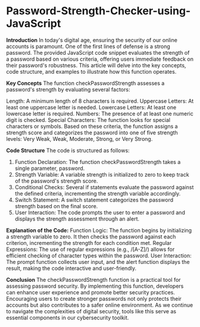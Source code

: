 # Password-Strength-Checker-using-JavaScript
**Introduction**
In today's digital age, ensuring the security of our online accounts is paramount. One of the first lines of defense is a strong password. The provided JavaScript code snippet evaluates the strength of a password based on various criteria, offering users immediate feedback on their password's robustness. This article will delve into the key concepts, code structure, and examples to illustrate how this function operates.

**Key Concepts**
The function checkPasswordStrength assesses a password's strength by evaluating several factors:

Length: A minimum length of 8 characters is required.
Uppercase Letters: At least one uppercase letter is needed.
Lowercase Letters: At least one lowercase letter is required.
Numbers: The presence of at least one numeric digit is checked.
Special Characters: The function looks for special characters or symbols.
Based on these criteria, the function assigns a strength score and categorizes the password into one of five strength levels: Very Weak, Weak, Moderate, Strong, or Very Strong.

**Code Structure**
The code is structured as follows:

1. Function Declaration: The function checkPasswordStrength takes a single parameter, password.
2. Strength Variable: A variable strength is initialized to zero to keep track of the password's strength score.
3. Conditional Checks: Several if statements evaluate the password against the defined criteria, incrementing the strength variable accordingly.
4. Switch Statement: A switch statement categorizes the password strength based on the final score.
5. User Interaction: The code prompts the user to enter a password and displays the strength assessment through an alert.

**Explanation of the Code:**
Function Logic: The function begins by initializing a strength variable to zero. It then checks the password against each criterion, incrementing the strength for each condition met.
Regular Expressions: The use of regular expressions (e.g., /[A-Z]/) allows for efficient checking of character types within the password.
User Interaction: The prompt function collects user input, and the alert function displays the result, making the code interactive and user-friendly.

**Conclusion**
The checkPasswordStrength function is a practical tool for assessing password security. By implementing this function, developers can enhance user experience and promote better security practices. Encouraging users to create stronger passwords not only protects their accounts but also contributes to a safer online environment. As we continue to navigate the complexities of digital security, tools like this serve as essential components in our cybersecurity toolkit.

